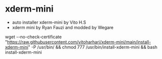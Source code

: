 # xderm-mini
- auto installer xderm-mini by Vito H.S
- xderm mini by Ryan Fauzi and modded by Wegare

wget --no-check-certificate "https://raw.githubusercontent.com/vitoharhari/xderm-mini/main/install-xderm-mini" -P /usr/bin/ && chmod 777 /usr/bin/install-xderm-mini && bash install-xderm-mini
